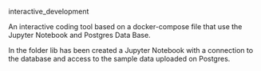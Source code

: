 interactive_development

An interactive coding tool based on a docker-compose file that use the Jupyter Notebook and Postgres Data Base.

In the folder lib has been created a Jupyter Notebook with a connection to the database and access to the sample data uploaded on Postgres.